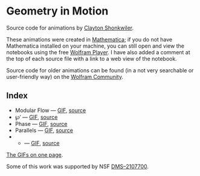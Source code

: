 # Geometry in Motion
Source code for animations by [Clayton Shonkwiler](https://shonkwiler.org).

These animations were created in [Mathematica](https://www.wolfram.com/mathematica/); if you do not have Mathematica installed on your machine, you can still open and view the notebooks using the free [Wolfram Player](https://www.wolfram.com/player/). I have also added a comment at the top of each source file with a link to a web view of the notebook.

Source code for older animations can be found (in a not very searchable or user-friendly way) on the [Wolfram Community](https://community.wolfram.com/web/claytonshonkwiler).

Index
-----

* Modular Flow — [GIF](https://images.squarespace-cdn.com/content/v1/559ecd75e4b04a42423a0fe2/1716580563322-F3TRA7GN8JPZ7ZJ7VD3C/image-asset.gif), [source](source/flow.nb)
* ℘′ — [GIF](https://images.squarespace-cdn.com/content/v1/559ecd75e4b04a42423a0fe2/1716580840132-AMCDO45802WVWL5J41YW/image-asset.gif), [source](source/p.nb)
* Phase — [GIF](https://images.squarespace-cdn.com/content/v1/559ecd75e4b04a42423a0fe2/1747935280867-O0B2VPOKFL1EAQ1FC2Y4/image-asset.gif), [source](source/phase.nb)
* Parallels — [GIF](https://images.squarespace-cdn.com/content/v1/559ecd75e4b04a42423a0fe2/1748967192818-KUFKUOP8XSBGDRLGX49J/horo16s.gif), [source](source/parallels.nb)
* + — [GIF](https://images.squarespace-cdn.com/content/v1/559ecd75e4b04a42423a0fe2/1749228184092-7S6LX6X7A1LH0ASGYIAP/image-asset.gif), [source](source/plus.nb)

[The GIFs on one page](https://shonkwiler.org/geometry).

Some of this work was supported by NSF [DMS–2107700](https://www.nsf.gov/awardsearch/showAward?AWD_ID=2107700).
